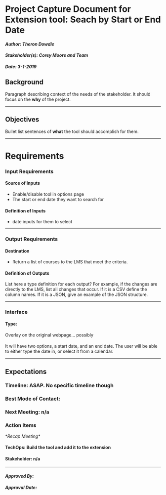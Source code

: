 # Project Capture Document for Extension tool: Seach by Start or End Date
#### *Author: Theron Dowdle*
#### *Stakeholder(s): Corey Moore and Team*
#### *Date: 3-1-2019*


## Background
Paragraph describing context of the needs of the stakeholder. It should focus on the **why** of the project.

-----

## Objectives
Bullet list sentences of **what** the tool should accomplish for them.

-----

# Requirements

### Input Requirements

#### Source of Inputs

* Enable/disable tool in options page  
* The start or end date they want to search for

#### Definition of Inputs

* date inputs for them to select

---

### Output Requirements
#### Destination

* Return a list of courses to the LMS that meet the criteria. 

#### Definition of Outputs

List here a type definition for each output? For example, if the changes are directly to the LMS, list all changes that occur. If it is a CSV define the column names. If it is a JSON, give an example of the JSON structure. 

---

### Interface

#### Type: 

Overlay on the original webpage... possibly

#### 

It will have two options, a start date, and an end date. The user will be able to either type the date in, or select it from a calendar. 

-----

## Expectations

### Timeline: ASAP.  No specific timeline though

### Best Mode of Contact: 

### Next Meeting: n/a


### Action Items
\**Recap Meeting*\*
#### TechOps: Build the tool and add it to the extension
#### Stakeholder: n/a

-----

#### *Approved By:* 
#### *Approval Date:*